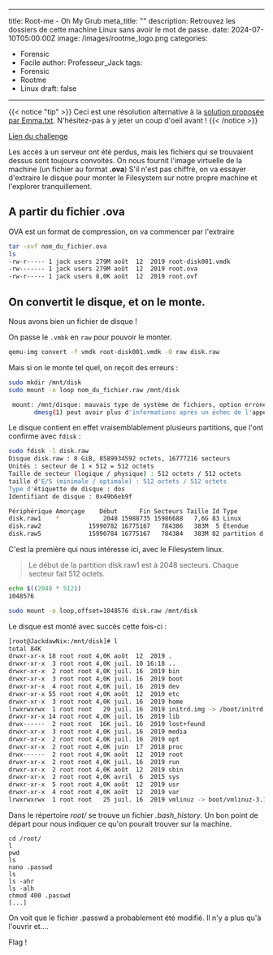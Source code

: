 
---
title: Root-me - Oh My Grub 
meta_title: ""
description: Retrouvez les dossiers de cette machine Linux sans avoir le mot de passe.
date: 2024-07-10T05:00:00Z
image: /images/rootme_logo.png
categories:
  - Forensic
  - Facile
author: Professeur_Jack
tags:
  - Forensic
  - Rootme
  - Linux
draft: false
---

{{< notice "tip" >}} Ceci est une résolution alternative à la [solution proposée par Emma.txt](blog/rootme/rootme-ohmygrub/). N'hésitez-pas à y jeter un coup d'oeil avant ! {{< /notice >}}

[Lien du challenge](https://www.root-me.org/fr/Challenges/Forensic/Oh-My-Grub)

Les accès à un serveur ont été perdus, mais les fichiers qui se trouvaient dessus sont toujours convoités.
On nous fournit l'image virtuelle de la machine (un fichier au format **.ova**)
S'il n'est pas chiffré, on va essayer d'extraire le disque pour monter le Filesystem sur notre propre machine et l'explorer tranquillement.
## A partir du fichier .ova

OVA est un format de compression, on va commencer par l'extraire
```sh
tar -xvf nom_du_fichier.ova
ls 
-rw-r----- 1 jack users 279M août  12  2019 root-disk001.vmdk
-rw------- 1 jack users 279M août  12  2019 root.ova
-rw-r----- 1 jack users 8,0K août  12  2019 root.ovf
```

## On convertit le disque, et on le monte.

Nous avons bien un fichier de disque !

On passe le `.vmbk` en `raw` pour pouvoir le monter.
```sh
qemu-img convert -f vmdk root-disk001.vmdk -O raw disk.raw
```
Mais si on le monte tel quel, on reçoit des erreurs : 
```sh
sudo mkdir /mnt/disk
sudo mount -o loop nom_du_fichier.raw /mnt/disk

 mount: /mnt/disque: mauvais type de système de fichiers, option erronée, superbloc erroné sur /dev/loop0, page de code ou programme auxiliaire manquant, ou autre erreur.
       dmesg(1) peut avoir plus d'informations après un échec de l'appel système du montage.
```

Le disque contient en effet vraisemblablement plusieurs partitions, que l'ont confirme avec `fdisk` :
```sh
sudo fdisk -l disk.raw
Disque disk.raw : 8 GiB, 8589934592 octets, 16777216 secteurs
Unités : secteur de 1 × 512 = 512 octets
Taille de secteur (logique / physique) : 512 octets / 512 octets
taille d'E/S (minimale / optimale) : 512 octets / 512 octets
Type d'étiquette de disque : dos
Identifiant de disque : 0x49b6eb9f

Périphérique Amorçage    Début      Fin Secteurs Taille Id Type
disk.raw1    *            2048 15988735 15986688   7,6G 83 Linux
disk.raw2             15990782 16775167   784386   383M  5 Étendue
disk.raw5             15990784 16775167   784384   383M 82 partition d'échange Linux / Solaris
```

C'est la première qui nous intéresse ici, avec le Filesystem linux.
> Le début de la partition disk.raw1 est à 2048 secteurs. Chaque secteur fait 512 octets.
```sh
echo $((2048 * 512))
1048576

sudo mount -o loop,offset=1048576 disk.raw /mnt/disk
```

Le disque est monté avec succès cette fois-ci :
```sh
[root@JackdawNix:/mnt/disk]# l
total 84K
drwxr-xr-x 18 root root 4,0K août  12  2019 .
drwxr-xr-x  3 root root 4,0K juil. 10 16:18 ..
drwxr-xr-x  2 root root 4,0K juil. 16  2019 bin
drwxr-xr-x  3 root root 4,0K juil. 16  2019 boot
drwxr-xr-x  4 root root 4,0K juil. 16  2019 dev
drwxr-xr-x 55 root root 4,0K août  12  2019 etc
drwxr-xr-x  3 root root 4,0K juil. 16  2019 home
lrwxrwxrwx  1 root root   29 juil. 16  2019 initrd.img -> /boot/initrd.img-3.16.0-6-586
drwxr-xr-x 14 root root 4,0K juil. 16  2019 lib
drwx------  2 root root  16K juil. 16  2019 lost+found
drwxr-xr-x  3 root root 4,0K juil. 16  2019 media
drwxr-xr-x  2 root root 4,0K juil. 16  2019 opt
drwxr-xr-x  2 root root 4,0K juin  17  2018 proc
drwx------  2 root root 4,0K août  12  2019 root
drwxr-xr-x  2 root root 4,0K juil. 16  2019 run
drwxr-xr-x  2 root root 4,0K août  12  2019 sbin
drwxr-xr-x  2 root root 4,0K avril  6  2015 sys
drwxr-xr-x  5 root root 4,0K août  12  2019 usr
drwxr-xr-x  4 root root 4,0K août  12  2019 var
lrwxrwxrwx  1 root root   25 juil. 16  2019 vmlinuz -> boot/vmlinuz-3.16.0-6-586
```

Dans le répertoire *root/* se trouve un fichier *.bash_history*. Un bon point de départ pour nous indiquer ce qu'on pourait trouver sur la machine.
```
cd /root/
l
pwd
ls
nano .passwd
ls
ls -ahr
ls -alh
chmod 400 .passwd 
[...]
```
On voit que le fichier .passwd a probablement été modifié. Il n'y a plus qu'à l'ouvrir et....

Flag !